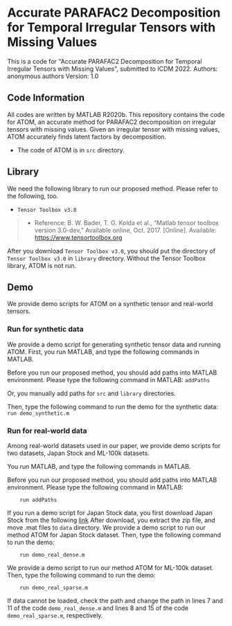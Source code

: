 # Accurate PARAFAC2 Decomposition for Temporal Irregular Tensors with Missing Values
This is a code for "Accurate PARAFAC2 Decomposition for Temporal Irregular Tensors with Missing Values", submitted to ICDM 2022.
Authors: anonymous authors
Version: 1.0

## Code Information
All codes are written by MATLAB R2020b.
This repository contains the code for ATOM, an accurate method for PARAFAC2 decomposition on irregular tensors with missing values.
Given an irregular tensor with missing values, ATOM accurately finds latent factors by decomposition.

- The code of ATOM is in `src` directory.

## Library
We need the following library to run our proposed method.
Please refer to the following, too.
 - `Tensor Toolbox v3.0`
 > * Reference: B. W. Bader, T. G. Kolda et al., “Matlab tensor toolbox version 3.0-dev,” Available online, Oct. 2017. [Online]. Available: <https://www.tensortoolbox.org>

After you download `Tensor Toolbox v3.0`, you should put the directory of `Tensor Toolbox v3.0` in `library` directory.
Without the Tensor Toolbox library, ATOM is not run.

## Demo
We provide demo scripts for ATOM on a synthetic tensor and real-world tensors.

### Run for synthetic data
We provide a demo script for generating synthetic tensor data and running ATOM.
First, you run MATLAB, and type the following commands in MATLAB.

Before you run our proposed method, you should add paths into MATLAB environment. Please type the following command in MATLAB:
    `addPaths`

Or, you manually add paths for `src` and `library` directories.

Then, type the following command to run the demo for the synthetic data:
    ```
    run demo_synthetic.m
    ```
### Run for real-world data
Among real-world datasets used in our paper, we provide demo scripts for two datasets, Japan Stock and ML-100k datasets.

You run MATLAB, and type the following commands in MATLAB.

Before you run our proposed method, you should add paths into MATLAB environment. Please type the following command in MATLAB:
```
    run addPaths
```
If you run a demo script for Japan Stock data, you first download Japan Stock from the following [link](https://drive.google.com/file/d/1whN5pZvo4ybVNHvg1z3rfsOO-QjF_WMk/view?usp=sharing)
After download, you extract the zip file, and move .mat files to `data` directory.
We provide a demo script to run our method ATOM for Japan Stock dataset.
Then, type the following command to run the demo:
```
    run demo_real_dense.m
```
We provide a demo script to run our method ATOM for ML-100k dataset.
Then, type the following command to run the demo:
```
    run demo_real_sparse.m
```
If data cannot be loaded, check the path and change the path in lines 7 and 11 of the code `demo_real_dense.m` and lines 8 and 15 of the code `demo_real_sparse.m`, respectively.
